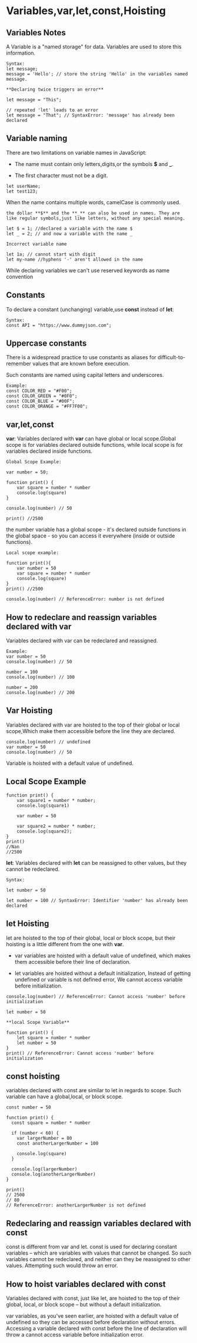 # Variables,var,let,const,Hoisting

## Variables Notes

A Variable is a "named storage" for data. Variables are used to store this information.

```
Syntax:
let message;
message = 'Hello'; // store the string 'Hello' in the variables named message.

**Declaring twice triggers an error**

let message = "This";

// repeated 'let' leads to an error
let message = "That"; // SyntaxError: 'message' has already been declared

```

## Variable naming

There are two limitations on variable names in JavaScript:

- The name must contain only letters,digits,or the symbols **$** and **\_**.

- The first character must not be a digit.

```
let userName;
let test123;
```

When the name contains multiple words, camelCase is commonly used.

```
the dollar **$** and the **_** can also be used in names. They are like regular symbols,just like letters, without any special meaning.

let $ = 1; //declared a variable with the name $
let _ = 2; // and now a variable with the name _

Incorrect variable name

let 1a; // cannot start with digit
let my-name //hyphens '-' aren't allowed in the name
```

While declaring variables we can't use reserved keywords as name convention

## Constants

To declare a constant (unchanging) variable,use **const** instead of **let**:

```
Syntax:
const API = "https://www.dummyjson.com";
```

## Uppercase constants

There is a widespread practice to use constants as aliases for difficult-to-remember values that are known before execution.

Such constants are named using capital letters and underscores.

```
Example:
const COLOR_RED = "#F00";
const COLOR_GREEN = "#0F0";
const COLOR_BLUE = "#00F";
const COLOR_ORANGE = "#FF7F00";
```

## var,let,const

**var**: Variables declared with **var** can have global or local scope.Global scope is for variables declared outside functions, while local scope is for variables declared inside functions.

```
Global Scope Example:

var number = 50;

function print() {
    var square = number * number
    console.log(square)
}

console.log(number) // 50

print() //2500

```

the number variable has a global scope - it's declared outside functions
in the global space - so you can access it everywhere (inside or outside functions).

```
Local scope example:

function print(){
    var number = 50
    var square = number * number
    console.log(square)
}
print() //2500

console.log(number) // ReferenceError: number is not defined

```

## How to redeclare and reassign variables declared with var

Variables declared with var can be redeclared and reassigned.

```
Example:
var number = 50
console.log(number) // 50

number = 100
console.log(number) // 100

number = 200
console.log(number) // 200
```

## Var Hoisting

Variables declared with var are hoisted to the top of their global or local scope,Which make them accessible before the line they are declared.

```
console.log(number) // undefined
var number = 50
console.log(number) // 50
```

Variable is hoisted with a default value of undefined.

## Local Scope Example

```
function print() {
    var square1 = number * number;
    console.log(square1)

    var number = 50

    var square2 = number * number;
    console.log(square2);
}
print()
//Nan
//2500
```

**let**: Variables declared with **let** can be reassigned to other values, but they cannot be redeclared.

```
Syntax:

let number = 50

let number = 100 // SyntaxError: Identifier 'number' has already been declared
```

## let Hoisting

let are hoisted to the top of their global, local or block scope, but their hoisting is a little different from the one with **var**.

- var variables are hoisted with a default value of undefined, which makes them accessible before their line of declaration.

- let variables are hoisted without a default initialization, Instead of getting undefined or variable is not defined error, We cannot access variable before initialization.

```
console.log(number) // ReferenceError: Cannot access 'number' before initialization

let number = 50

**local Scope Variable**

function print() {
    let square = number * number
    let number = 50
}
print() // ReferenceError: Cannot access 'number' before initialization
```

## const hoisting

variables declared with const are similar to let in regards to scope.
Such variable can have a global,local, or block scope.

```
const number = 50

function print() {
  const square = number * number

  if (number < 60) {
    var largerNumber = 80
    const anotherLargerNumber = 100

    console.log(square)
  }

  console.log(largerNumber)
  console.log(anotherLargerNumber)
}

print()
// 2500
// 80
// ReferenceError: anotherLargerNumber is not defined
```

## Redeclaring and reassign variables declared with const

const is different from var and let. const is used for declaring constant variables – which are variables with values that cannot be changed. So such variables cannot be redeclared, and neither can they be reassigned to other values. Attempting such would throw an error.

## How to hoist variables declared with const

Variables declared with const, just like let, are hoisted to the top of their global, local, or block scope – but without a default initialization.

var variables, as you've seen earlier, are hoisted with a default value of undefined so they can be accessed before declaration without errors. Accessing a variable declared with const before the line of declaration will throw a cannot access variable before initialization error.
